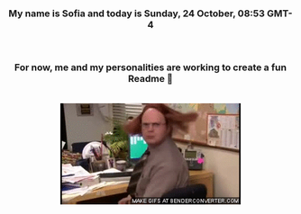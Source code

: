


<div align="center">
<h3 >My name is Sofia and today is Sunday, 24 October, 08:53 GMT-4</h3><br>
<h3 >For now, me and my personalities are working to create a fun Readme 👋
</h3><br>
<img src='img/dwight.gif' alt='working...'/>
</div>
